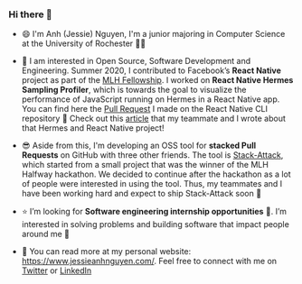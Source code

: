 ### Hi there 👋 

<!--
**jessieAnhNguyen/jessieAnhNguyen** is a ✨ _special_ ✨ repository because its `README.md` (this file) appears on your GitHub profile.

Here are some ideas to get you started:

- 🔭 I’m currently working on ...
- 🌱 I’m currently learning ...
- 👯 I’m looking to collaborate on ...
- 🤔 I’m looking for help with ...
- 💬 Ask me about ...
- 📫 How to reach me: ...
- 😄 Pronouns: ...
- ⚡ Fun fact: ...
-->

- :smile: I'm Anh (Jessie) Nguyen, I'm a junior majoring in Computer Science at the University of Rochester :woman_technologist:

- :star_struck: I am interested in Open Source, Software Development and Engineering. Summer 2020, I contributed to Facebook’s **React Native** project as part of the [MLH Fellowship](https://fellowship.mlh.io/). I worked on **React Native Hermes Sampling Profiler**, which is towards the goal to visualize the performance of JavaScript running on Hermes in a React Native app. You can find here the [Pull Request](https://github.com/react-native-community/cli/pull/1246) I made on the React Native CLI repository :partying_face: Check out this [article](https://www.g2i.co/blog/profiling-react-native-apps-runtime-performance-using-hermes) that my teammate and I wrote about that Hermes and React Native project!

- :sunglasses: Aside from this, I'm developing an OSS tool for **stacked Pull Requests** on GitHub with three other friends. The tool is [Stack-Attack](https://github.com/taneliang/stack-attack), which started from a small project that was the winner of the MLH Halfway hackathon. We decided to continue after the hackathon as a lot of people were interested in using the tool. Thus, my teammates and I have been working hard and expect to ship Stack-Attack soon :rocket:

- :star: I’m looking for **Software engineering internship opportunities** :raising_hand:. I’m interested in solving problems and building software that impact people around me :raised_hands: 

- :handshake: You can read more at my personal website: https://www.jessieanhnguyen.com/. Feel free to connect with me on [Twitter](https://twitter.com/jessie_anh_ng) or [LinkedIn](https://www.linkedin.com/in/jessieanh/)
